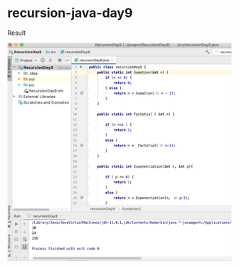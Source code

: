 # recursion-java-day9



Result

<img width="964" alt="recursion-java-day9" src="https://github.com/jaimehernan95/recursion-java-day9/blob/master/image/recursion.png">

